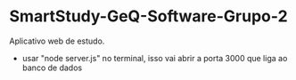 # SmartStudy-GeQ-Software-Grupo-2
Aplicativo web de estudo.

- usar "node server.js" no terminal, isso vai abrir a porta 3000 que liga ao banco de dados 
